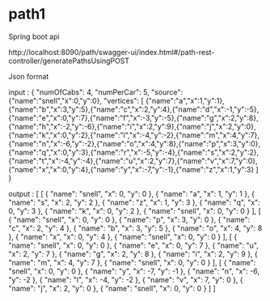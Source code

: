 # path1
 
 Spring boot api
 
 http://localhost:8090/path/swagger-ui/index.html#/path-rest-controller/generatePathsUsingPOST
 
 Json format
 
 input : 
 {
  "numOfCabs": 4,
  "numPerCar": 5,
  "source": {"name":"snell","x":0,"y":0},
  "vertices": [
{"name":"a","x":1,"y":1},{"name":"b","x":3,"y":5},{"name":"c","x":2,"y":4},{"name":"d","x":-1,"y":-5},{"name":"e","x":0,"y":7},{"name":"f","x":-3,"y":-5},{"name":"g","x":2,"y":8},{"name":"h","x":-2,"y":-6},{"name":"i","x":2,"y":9},{"name":"j","x":2,"y":0},{"name":"k","x":0,"y":2},{"name":"l","x":-4,"y":-2},{"name":"m","x":4,"y":7},{"name":"n","x":-6,"y":-2},{"name":"o","x":4,"y":8},{"name":"p","x":3,"y":0},{"name":"q","x":0,"y":3},{"name":"r","x":-5,"y":-4},{"name":"s","x":2,"y":2},{"name":"t","x":-4,"y":-4},{"name":"u","x":2,"y":7},{"name":"v","x":7,"y":0},{"name":"x","x":0,"y":4},{"name":"y","x":-7,"y":-1},{"name":"z","x":1,"y":3}
  ]
}

output : 
[
  [
    {
      "name": "snell",
      "x": 0,
      "y": 0
    },
    {
      "name": "a",
      "x": 1,
      "y": 1
    },
    {
      "name": "s",
      "x": 2,
      "y": 2
    },
    {
      "name": "z",
      "x": 1,
      "y": 3
    },
    {
      "name": "q",
      "x": 0,
      "y": 3
    },
    {
      "name": "k",
      "x": 0,
      "y": 2
    },
    {
      "name": "snell",
      "x": 0,
      "y": 0
    }
  ],
  [
    {
      "name": "snell",
      "x": 0,
      "y": 0
    },
    {
      "name": "p",
      "x": 3,
      "y": 0
    },
    {
      "name": "c",
      "x": 2,
      "y": 4
    },
    {
      "name": "b",
      "x": 3,
      "y": 5
    },
    {
      "name": "o",
      "x": 4,
      "y": 8
    },
    {
      "name": "x",
      "x": 0,
      "y": 4
    },
    {
      "name": "snell",
      "x": 0,
      "y": 0
    }
  ],
  [
    {
      "name": "snell",
      "x": 0,
      "y": 0
    },
    {
      "name": "e",
      "x": 0,
      "y": 7
    },
    {
      "name": "u",
      "x": 2,
      "y": 7
    },
    {
      "name": "g",
      "x": 2,
      "y": 8
    },
    {
      "name": "i",
      "x": 2,
      "y": 9
    },
    {
      "name": "m",
      "x": 4,
      "y": 7
    },
    {
      "name": "snell",
      "x": 0,
      "y": 0
    }
  ],
  [
    {
      "name": "snell",
      "x": 0,
      "y": 0
    },
    {
      "name": "y",
      "x": -7,
      "y": -1
    },
    {
      "name": "n",
      "x": -6,
      "y": -2
    },
    {
      "name": "l",
      "x": -4,
      "y": -2
    },
    {
      "name": "v",
      "x": 7,
      "y": 0
    },
    {
      "name": "j",
      "x": 2,
      "y": 0
    },
    {
      "name": "snell",
      "x": 0,
      "y": 0
    }
  ]
]
